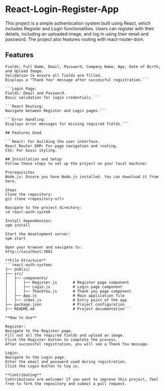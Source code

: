# React-Login-Register-App

This project is a simple authentication system built using React, which includes Register and Login functionalities. Users can register with their details, including an uploaded image, and log in using their email and password. The project also features routing with react-router-dom.

## Features 

```Register Page:
Fields: Full Name, Email, Password, Company Name, Age, Date of Birth, and Upload Image.
Validation to ensure all fields are filled.
Displays a "Thank You" message after successful registration.```

```Login Page:
Fields: Email and Password.
Basic validation for login credentials.```

```React Routing:
Navigate between Register and Login pages.```

```Error Handling:
Displays error messages for missing required fields.```

## Features Used

```React: For building the user interface.
React Router DOM: For page navigation and routing.
CSS: For basic styling.```

## Installation and Setup
Follow these steps to set up the project on your local machine:

Prerequisites
Node.js: Ensure you have Node.js installed. You can download it from here.

Steps
Clone the repository:
git clone <repository-url>

Navigate to the project directory:
cd react-auth-system

Install dependencies:
npm install

Start the development server:
npm start

Open your browser and navigate to:
http://localhost:3001

**File Structure**
```react-auth-system/
├── public/
├── src/
│   ├── components/
│   │   ├── Register.js       # Register page component
│   │   ├── Login.js          # Login page component
│   │   ├── ThankYou.js       # Thank you page component
│   ├── App.js                # Main application file
│   ├── index.js              # Entry point of the app
├── package.json              # Project configuration
├── README.md                 # Project documentation```

**How to Use**

Register:
Navigate to the Register page.
Fill out all the required fields and upload an image.
Click the Register button to complete the process.
After successful registration, you will see a Thank You message.

Login:
Navigate to the Login page.
Enter the email and password used during registration.
Click the Login button to log in.

**Contributing**
Contributions are welcome! If you want to improve this project, feel free to fork the repository and submit a pull request.

